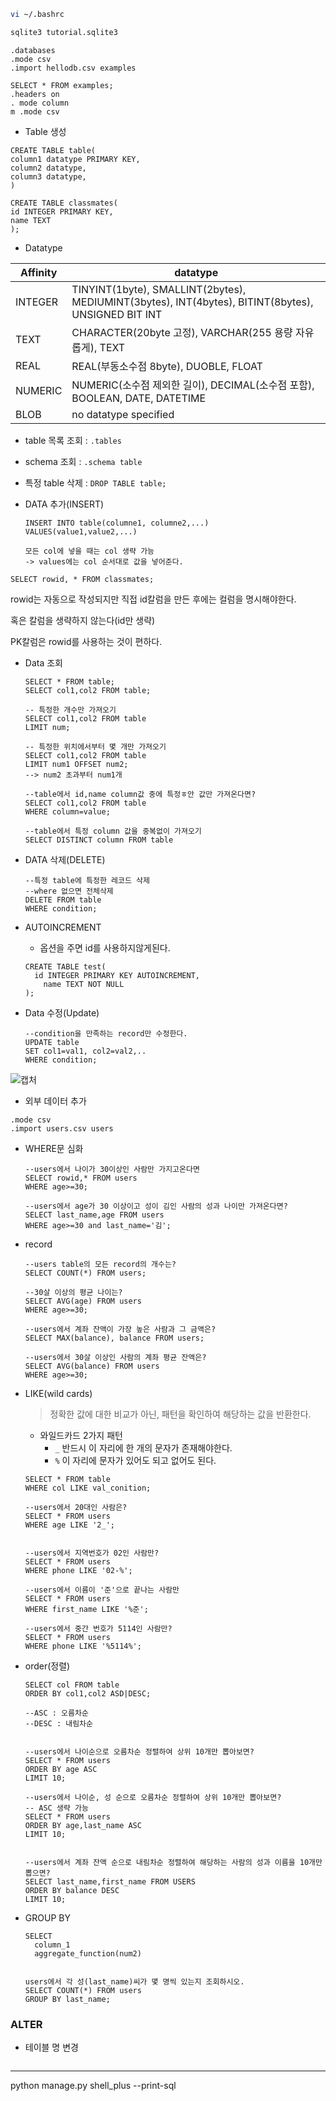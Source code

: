 ```bash
vi ~/.bashrc
```



```bash
sqlite3 tutorial.sqlite3

```

```sqlite
.databases
.mode csv
.import hellodb.csv examples

SELECT * FROM examples;
.headers on
. mode column
m .mode csv

```



- Table 생성

```squlite
CREATE TABLE table(
column1 datatype PRIMARY KEY,
column2 datatype,
column3 datatype,
)

CREATE TABLE classmates(
id INTEGER PRIMARY KEY,
name TEXT
);
```



- Datatype

| Affinity | datatype                                                     |
| -------- | ------------------------------------------------------------ |
| INTEGER  | TINYINT(1byte), SMALLINT(2bytes), MEDIUMINT(3bytes), INT(4bytes), BITINT(8bytes), UNSIGNED BIT INT |
| TEXT     | CHARACTER(20byte 고정), VARCHAR(255 용량 자유롭게), TEXT     |
| REAL     | REAL(부동소수점 8byte), DUOBLE, FLOAT                        |
| NUMERIC  | NUMERIC(소수점 제외한 길이), DECIMAL(소수점 포함), BOOLEAN, DATE, DATETIME |
| BLOB     | no datatype specified                                        |



- table 목록 조회 : `.tables`
- schema 조회 : `.schema table`

- 특정 table 삭제 : `DROP TABLE table;`



- DATA 추가(INSERT)

  ```
  INSERT INTO table(columne1, columne2,...)
  VALUES(value1,value2,...)
  
  모든 col에 넣을 때는 col 생략 가능
  -> values에는 col 순서대로 값을 넣어준다.
  ```

  

`SELECT rowid, * FROM classmates;`

rowid는 자동으로 작성되지만 직접 id칼럼을 만든 후에는 컬럼을 명시해야한다.

혹은 칼럼을 생략하지 않는다(id만 생략)

PK칼럼은 rowid를 사용하는 것이 편하다.



- Data 조회

  ```sqlite
  SELECT * FROM table;
  SELECT col1,col2 FROM table;
  
  -- 특정한 개수만 가져오기
  SELECT col1,col2 FROM table
  LIMIT num;
  
  -- 특정한 위치에서부터 몇 개만 가져오기
  SELECT col1,col2 FROM table
  LIMIT num1 OFFSET num2;
  --> num2 초과부터 num1개
  
  --table에서 id,name column값 중에 특정ㅎ안 값만 가져온다면?
  SELECT col1,col2 FROM table
  WHERE column=value;
  
  --table에서 특정 column 값을 중복없이 가져오기
  SELECT DISTINCT column FROM table
  
  ```



- DATA 삭제(DELETE)

  ```sqlite
  --특정 table에 특정한 레코드 삭제
  --where 없으면 전체삭제
  DELETE FROM table
  WHERE condition;
  ```

  

- AUTOINCREMENT

  - 옵션을 주면 id를 사용하지않게된다.

  ```sqlite
  CREATE TABLE test(
  	id INTEGER PRIMARY KEY AUTOINCREMENT,
      name TEXT NOT NULL
  );
  ```



- Data 수정(Update)

  ```sqlite
  --condition을 만족하는 record만 수정한다.
  UPDATE table
  SET col1=val1, col2=val2,..
  WHERE condition;
  ```

  

![캡처](sqlite.assets/캡처.PNG)



- 외부 데이터 추가

```sqlite
.mode csv
.import users.csv users
```



- WHERE문 심화

  ```sqlite
  --users에서 나이가 30이상인 사람만 가지고온다면
  SELECT rowid,* FROM users
  WHERE age>=30;
  
  --users에서 age가 30 이상이고 성이 김인 사람의 성과 나이만 가져온다면?
  SELECT last_name,age FROM users
  WHERE age>=30 and last_name='김';
  ```



- record

  ```sqlite
  --users table의 모든 record의 개수는?
  SELECT COUNT(*) FROM users;
  
  --30살 이상의 평균 나이는?
  SELECT AVG(age) FROM users
  WHERE age>=30;
  
  --users에서 계좌 잔액이 가장 높은 사람과 그 금액은?
  SELECT MAX(balance), balance FROM users;
  
  --users에서 30살 이상인 사람의 계좌 평균 잔액은?
  SELECT AVG(balance) FROM users
  WHERE age>=30;
  
  ```



- LIKE(wild cards)

  > 정확한 값에 대한 비교가 아닌, 패턴을 확인하여 해당하는 값을 반환한다.

  - 와일드카드 2가지 패턴
    - `_` 반드시 이 자리에 한 개의 문자가 존재해야한다.
    - `%` 이 자리에 문자가 있어도 되고 없어도 된다.

  ```sqlite
  SELECT * FROM table
  WHERE col LIKE val_conition;
  
  --users에서 20대인 사람은?
  SELECT * FROM users
  WHERE age LIKE '2_';
  
  
  --users에서 지역번호가 02인 사람만?
  SELECT * FROM users
  WHERE phone LIKE '02-%';
  
  --users에서 이름이 '준'으로 끝나는 사람만
  SELECT * FROM users
  WHERE first_name LIKE '%준';
  
  --users에서 중간 번호가 5114인 사람만?
  SELECT * FROM users
  WHERE phone LIKE '%5114%';
  ```





- order(정렬)

  ```sqlite
  SELECT col FROM table
  ORDER BY col1,col2 ASD|DESC;
  
  --ASC : 오름차순
  --DESC : 내림차순
  
  
  --users에서 나이순으로 오름차순 정렬하여 상위 10개만 뽑아보면?
  SELECT * FROM users
  ORDER BY age ASC
  LIMIT 10;
  
  --users에서 나이순, 성 순으로 오름차순 정렬하여 상위 10개만 뽑아보면?
  -- ASC 생략 가능
  SELECT * FROM users
  ORDER BY age,last_name ASC
  LIMIT 10;
  
  
  --users에서 계좌 잔액 순으로 내림차순 정렬하여 해당하는 사람의 성과 이름을 10개만 뽑으면?
  SELECT last_name,first_name FROM USERS
  ORDER BY balance DESC
  LIMIT 10;
  
  ```



- GROUP BY

  ```sqlite
  SELECT
  	column_1
  	aggregate_function(num2)
  
                         
  users에서 각 성(last_name)씨가 몇 명씩 있는지 조회하시오.
  SELECT COUNT(*) FROM users
  GROUP BY last_name;
  
  ```

  

### ALTER

- 테이블 명 변경

  ```ㄴ비ㅑㅅㄷ
  
  ```











---

python manage.py shell_plus --print-sql